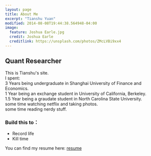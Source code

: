 ```yaml
---
layout: page
title: About Me
excerpt: "Tianshu Yuan"
modified: 2014-08-08T19:44:38.564948-04:00
image:
  feature: Joshua Earle.jpg
  credit: Joshua Earle
  creditlink: https://unsplash.com/photos/ZMcLVBi9xx4
---
```



## Quant Researcher
This is Tianshu's site.  
I spent:  
3 Years being undergraduate in Shanghai University of Finance and Economics.  
1 Year being an exchange student in University of California, Berkeley.  
1.5 Year being a graudate student in North Carolina State University.  
some time watching netflix and taking photos.  
some time reading nerdy stuff.  

### Build this to：
* Record life
* Kill time


You can find my resume here: [resume](https://github.com/ryanyuan42/ryanyuan42.github.io/blob/master/assets/Resume-Tianshu%20Yuan.pdf)
